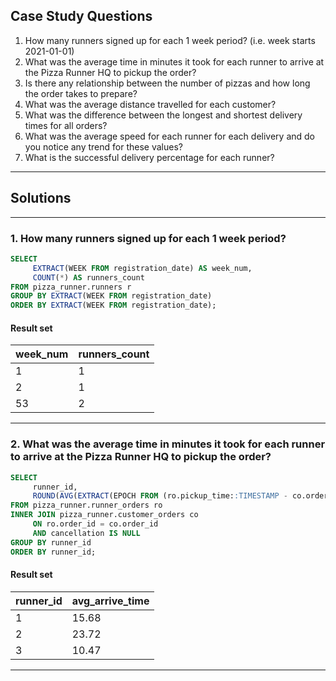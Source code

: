 ## Case Study Questions

1. How many runners signed up for each 1 week period? (i.e. week starts 2021-01-01)
2. What was the average time in minutes it took for each runner to arrive at the Pizza Runner HQ to pickup the order?
3. Is there any relationship between the number of pizzas and how long the order takes to prepare?
4. What was the average distance travelled for each customer?
5. What was the difference between the longest and shortest delivery times for all orders?
6. What was the average speed for each runner for each delivery and do you notice any trend for these values?
7. What is the successful delivery percentage for each runner?

---

## Solutions

---

### 1. How many runners signed up for each 1 week period?

```sql
SELECT
     EXTRACT(WEEK FROM registration_date) AS week_num,
     COUNT(*) AS runners_count
FROM pizza_runner.runners r
GROUP BY EXTRACT(WEEK FROM registration_date)
ORDER BY EXTRACT(WEEK FROM registration_date);
```
#### Result set

| week_num | runners_count |
| -------- | ------------- |
| 1        | 1             |
| 2        | 1             |
| 53       | 2             |

---

### 2. What was the average time in minutes it took for each runner to arrive at the Pizza Runner HQ to pickup the order?

```sql
SELECT
     runner_id,
     ROUND(AVG(EXTRACT(EPOCH FROM (ro.pickup_time::TIMESTAMP - co.order_time)) / 60)::NUMERIC, 2) AS avg_arrive_time 
FROM pizza_runner.runner_orders ro
INNER JOIN pizza_runner.customer_orders co
     ON ro.order_id = co.order_id
     AND cancellation IS NULL
GROUP BY runner_id
ORDER BY runner_id;
```
#### Result set

| runner_id | avg_arrive_time |
| --------- | --------------- |
| 1         | 15.68           |
| 2         | 23.72           |
| 3         | 10.47           |

---

